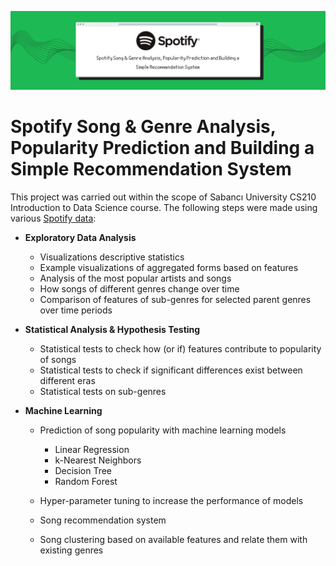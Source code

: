 ![cover](spotifyCover.png)

# Spotify Song & Genre Analysis, Popularity Prediction and Building a Simple Recommendation System
This project was carried out within the scope of Sabancı University CS210 Introduction to Data Science course. The following steps were made using various [Spotify data](https://www.kaggle.com/yamaerenay/spotify-dataset-19212020-160k-tracks):

- **Exploratory Data Analysis**

    - Visualizations descriptive statistics
    - Example visualizations of aggregated forms based on features
    - Analysis of the most popular artists and songs
    - How songs of different genres change over time
    - Comparison of features of sub-genres for selected parent genres over time periods

- **Statistical Analysis & Hypothesis Testing**

    - Statistical tests to check how (or if) features contribute to popularity of songs
    - Statistical tests to check if significant differences exist between different eras
    - Statistical tests on sub-genres
    
- **Machine Learning**

    - Prediction of song popularity with machine learning models
        - Linear Regression
        - k-Nearest Neighbors
        - Decision Tree
        - Random Forest
        
    - Hyper-parameter tuning to increase the performance of models
    - Song recommendation system
    - Song clustering based on available features and relate them with existing genres
        
       

